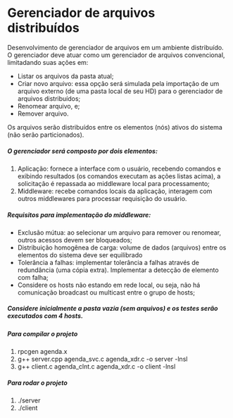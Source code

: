# Gerenciador de arquivos distribuídos

Desenvolvimento de gerenciador de arquivos em um ambiente distribuído. O gerenciador deve atuar como um gerenciador de arquivos convencional, limitadando suas ações em:

- Listar os arquivos da pasta atual;
- Criar novo arquivo: essa opção será simulada pela importação de um arquivo externo (de uma pasta local de seu HD) para o gerenciador de arquivos distribuídos;
- Renomear arquivo, e;
- Remover arquivo.

Os arquivos serão distribuídos entre os elementos (nós) ativos do sistema (não serão particionados).

##### O gerenciador será composto por dois elementos:
1. Aplicação: fornece a interface com o usuário, recebendo comandos e exibindo resultados (os comandos executam as ações listas acima), a solicitação é repassada ao middleware local para processamento;
2. Middleware: recebe comandos locais da aplicação, interagem com outros middlewares para processar requisição do usuário.

##### Requisitos para implementação do middleware:
- Exclusão mútua: ao selecionar um arquivo para remover ou renomear, outros acessos devem ser bloqueados;
- Distribuição homogênea de carga: volume de dados (arquivos) entre os elementos do sistema deve ser equilibrado
- Tolerância a falhas: implementar tolerância a falhas através de redundância (uma cópia extra). Implementar a detecção de elemento com falha;
- Considere os hosts não estando em rede local, ou seja, não há comunicação broadcast ou multicast entre o grupo de hosts;

##### Considere inicialmente a pasta vazia (sem arquivos) e os testes serão executados com 4 hosts.

##### Para compilar o projeto
1. rpcgen agenda.x
2. g++ server.cpp agenda_svc.c agenda_xdr.c -o server -lnsl
3. g++ client.c agenda_clnt.c agenda_xdr.c -o client -lnsl

##### Para rodar o projeto
1. ./server
2. ./client